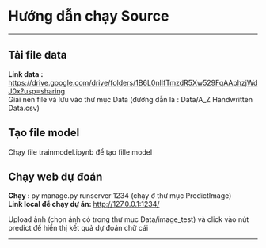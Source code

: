 <h1>Hướng dẫn chạy Source</h1>
<hr>
<h2>Tải file data</h2>
<b>Link data : </b><a href="https://drive.google.com/drive/folders/1B6L0nlIfTmzdR5Xw529FqAAphzjWdJ0x?usp=sharing">https://drive.google.com/drive/folders/1B6L0nlIfTmzdR5Xw529FqAAphzjWdJ0x?usp=sharing<a>
<br>
Giải nén file và lưu vào thư mục Data (đường dẫn là : Data/A_Z Handwritten Data.csv)
<h2>Tạo file model</h2>
Chạy file trainmodel.ipynb để tạo fille model
<br>
<h2>Chạy web dự đoán</h2>
<b>Chạy : </b>  py manage.py runserver 1234 (chạy ở thư mục PredictImage)
<br>
<b>Link local để chạy dự án: </b> <a href="http://127.0.0.1:1234/">http://127.0.0.1:1234/<a>
<p>Upload ảnh (chọn ảnh có trong thư mục Data/image_test) và click vào nút predict để hiển thị kết quả dự đoán chữ cái</p>
<hr>
